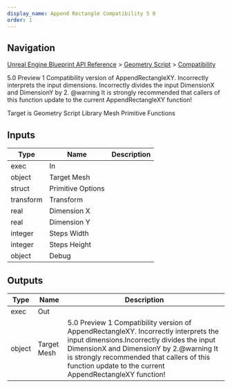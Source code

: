```yaml
---
display_name: Append Rectangle Compatibility 5 0
order: 1
---
```

## Navigation

[Unreal Engine Blueprint API Reference](https://dev.epicgames.com/documentation/en-us/unreal-engine/BlueprintAPI) > [Geometry Script](https://dev.epicgames.com/documentation/en-us/unreal-engine/BlueprintAPI/GeometryScript) > [Compatibility](https://dev.epicgames.com/documentation/en-us/unreal-engine/BlueprintAPI/GeometryScript/Compatibility)

5.0 Preview 1 Compatibility version of AppendRectangleXY. Incorrectly interprets the input dimensions.
Incorrectly divides the input DimensionX and DimensionY by 2.
@warning It is strongly recommended that callers of this function update to the current AppendRectangleXY function!

Target is Geometry Script Library Mesh Primitive Functions

## Inputs

| Type | Name | Description |
| --- | --- | --- |
| exec | In |  |
| object | Target Mesh |  |
| struct | Primitive Options |  |
| transform | Transform |  |
| real | Dimension X |  |
| real | Dimension Y |  |
| integer | Steps Width |  |
| integer | Steps Height |  |
| object | Debug |  |

## Outputs

| Type | Name | Description |
| --- | --- | --- |
| exec | Out |  |
| object | Target Mesh | 5.0 Preview 1 Compatibility version of AppendRectangleXY. Incorrectly interprets the input dimensions.Incorrectly divides the input DimensionX and DimensionY by 2.@warning It is strongly recommended that callers of this function update to the current AppendRectangleXY function! |
